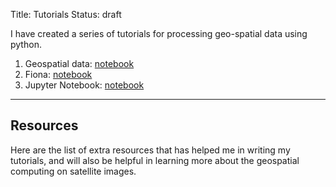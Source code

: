 Title: Tutorials
Status: draft

I have created a series of tutorials for processing geo-spatial data using python.

1. Geospatial data: [notebook](#)
2. Fiona: [notebook](#)
3. Jupyter Notebook: [notebook](#)

---
## Resources
Here are the list of extra resources that has helped me in writing my tutorials,
and will also be helpful in learning more about the geospatial computing on 
satellite images.

